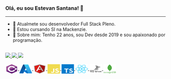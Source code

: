 ### Olá, eu sou Estevan Santana! 👋
<hr />

- 🔭 Atualmete sou desenvolvedor Full Stack Pleno.
- 🌱 Estou cursando SI na Mackenzie.
- 💬 Sobre mim: Tenho 22 anos, sou Dev desde 2019 e sou apaixonado por programação.

<br />

<div align="left">
  <a href="https://github.com/EstevanSantana">
  <img height="180em" src="https://github-readme-stats.vercel.app/api?username=EstevanSantana&show_icons=true&theme=vision-friendly-dark">
  <img height="180em" src="https://github-readme-stats.vercel.app/api/top-langs/?username=EstevanSantana&layout=compact&theme=vision-friendly-dark"/>
  <img href="https://github.com/EstevanSantana/LojaSantana" height="100em" src="https://github-readme-stats.vercel.app/api/pin/?username=EstevanSantana&repo=LojaSantana&theme=vision-friendly-dark">

</div>
  
<div style="display: inline_block"><br>
  
  <img align="center" height="30" width="40" src="https://raw.githubusercontent.com/devicons/devicon/master/icons/csharp/csharp-original.svg" />
  <img align="center" height="30" width="40" src="https://github.com/devicons/devicon/blob/master/icons/azure/azure-original.svg" /> 
  <img align="center" height="30" width="40" src="https://github.com/devicons/devicon/blob/master/icons/angularjs/angularjs-original.svg">
  <img align="center" height="30" width="40" src="https://raw.githubusercontent.com/devicons/devicon/master/icons/javascript/javascript-plain.svg">
  <img align="center" height="30" width="40" src="https://raw.githubusercontent.com/devicons/devicon/master/icons/typescript/typescript-plain.svg">
  <img align="center" height="30" width="40" src="https://raw.githubusercontent.com/devicons/devicon/master/icons/react/react-original.svg">
  <img align="center" height="30" width="40" src="https://github.com/devicons/devicon/blob/master/icons/microsoftsqlserver/microsoftsqlserver-plain-wordmark.svg">
  <img align="center" height="30" width="40" src="https://github.com/devicons/devicon/blob/master/icons/mongodb/mongodb-plain-wordmark.svg">
  
</div>
  
